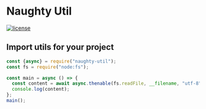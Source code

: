 # Naughty Util

[![license](https://img.shields.io/badge/license-MIT-blue.svg)](https://github.com/NaughtyySora/naughty-util/blob/master/LICENSE)

## Import utils for your project

```js
const {async} = require("naughty-util");
const fs = require("node:fs");

const main = async () => {
  const content = await async.thenable(fs.readFile, __filename, "utf-8");
  console.log(content);
};
main();
```